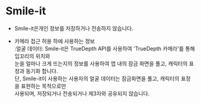 # Smile-it


- Smile-it은개인 정보를 저장하거나 전송하지 않습니다.  

- 카메라 접근 허용 하에 사용하는 정보  
  :얼굴 데이터: Smile-it은 TrueDepth API를 사용하여 'TrueDepth 카메라'를 통해 입꼬리의 위치와  
   눈을 얼마나 크게 뜨는지의 정보를 사용하여 앱 내의 잠금 화면을 풀고, 캐릭터의 표정과 동기화 합니다.  
   단, Smile-it이 사용하는 사용자의 얼굴 데이터는 잠금화면을 풀고, 캐릭터의 표정을 표현하는 목적으로만  
   사용되며, 저장되거나 전송되거나 제3자와 공유되지 않습니다.


